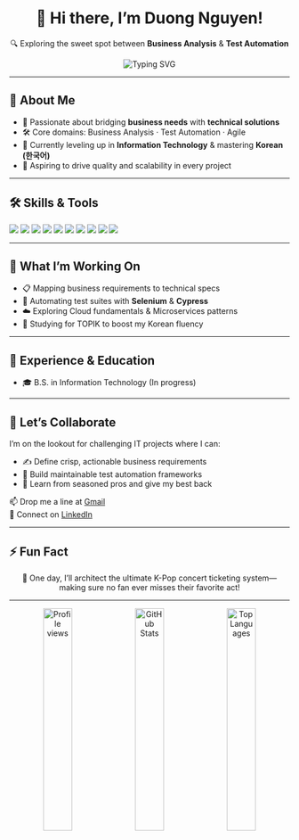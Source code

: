 <div align="center">
  <h1>👋 Hi there, I’m Duong Nguyen!</h1>
  <p>🔍 Exploring the sweet spot between <strong>Business Analysis</strong> & <strong>Test Automation</strong></p>
  <img src="https://readme-typing-svg.herokuapp.com?font=Nunito&size=24&pause=1000&color=7289DA&center=true&vCenter=true&width=500&lines=\\Turning+complex+problems+into+robust+solutions" alt="Typing SVG" />
</div>

---

## 🚀 About Me
- 📌 Passionate about bridging **business needs** with **technical solutions**  
- 🛠️ Core domains: Business Analysis · Test Automation · Agile  
- 🌱 Currently leveling up in **Information Technology** & mastering **Korean (한국어)**  
- 🎯 Aspiring to drive quality and scalability in every project  

---

## 🛠️ Skills & Tools
<div align="left">
  <img src="https://img.shields.io/badge/Business%20Analysis-FDD135?style=flat-square&logo=balsamiq&logoColor=white" />
  <img src="https://img.shields.io/badge/Test%20Automation-00CBD3?style=flat-square&logo=selenium&logoColor=white" />
  <img src="https://img.shields.io/badge/Backend-Node.js-339933?style=flat-square&logo=nodedotjs&logoColor=white" />
  <img src="https://img.shields.io/badge/Language-JavaScript-F7DF1E?style=flat-square&logo=javascript&logoColor=black" />
  <img src="https://img.shields.io/badge/Database-MySQL-005C84?style=flat-square&logo=mysql&logoColor=white" />
  <img src="https://img.shields.io/badge/Korean-Beginner-C71585?style=flat-square&logo=korean&logoColor=white" />
  <img src="https://img.shields.io/badge/Tools-JIRA-0052CC?style=flat-square&logo=jira&logoColor=white" />
  <img src="https://img.shields.io/badge/Tools-Git-E44C30?style=flat-square&logo=git&logoColor=white" />
  <img src="https://img.shields.io/badge/Microsoft%20Tools-Office-0078D4?style=flat-square&logo=microsoft&logoColor=white" />
  <img src="https://img.shields.io/badge/Markup-LaTeX-008080?style=flat-square&logo=latex&logoColor=white" />
</div>

---

## 🔭 What I’m Working On
- 📋 Mapping business requirements to technical specs  
- 🤖 Automating test suites with **Selenium** & **Cypress**  
- ☁️ Exploring Cloud fundamentals & Microservices patterns  
- 📝 Studying for TOPIK to boost my Korean fluency  

---

## 💼 Experience & Education
- 🎓 B.S. in Information Technology (In progress)    

---

## 🤝 Let’s Collaborate
I’m on the lookout for challenging IT projects where I can:
- ✍️ Define crisp, actionable business requirements  
- 🚀 Build maintainable test automation frameworks  
- 🌱 Learn from seasoned pros and give my best back  

📫 Drop me a line at [Gmail](mailto:ngduog.04@gmail.com)  
🔗 Connect on [LinkedIn](https://www.linkedin.com/in/duong-nguyen-van-326687366/)  

---

## ⚡ Fun Fact  
<div align="center">
  🎉 One day, I’ll architect the ultimate K-Pop concert ticketing system—making sure no fan ever misses their favorite act!
</div>

---

<div align="center">
  <img src="https://komarev.com/ghpvc/?username=duongnv12&style=flat-square&color=blue" alt="Profile views" width="32%" />
  <img src="https://github-readme-stats.vercel.app/api?username=duongnv12&show_icons=true&theme=react" alt="GitHub Stats" width="32%" />
  <img src="https://github-readme-stats.vercel.app/api/top-langs/?username=duongnv12&layout=compact&theme=react" alt="Top Languages" width="32%" />
</div>
